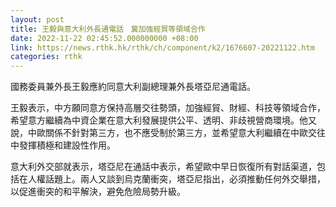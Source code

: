 ```yaml
---
layout: post
title: 王毅與意大利外長通電話　冀加強經貿等領域合作
date: 2022-11-22 02:45:52.000000000 +08:00
link: https://news.rthk.hk/rthk/ch/component/k2/1676607-20221122.htm
categories: rthk
---
```


國務委員兼外長王毅應約同意大利副總理兼外長塔亞尼通電話。

王毅表示，中方願同意方保持高層交往勢頭，加強經貿、財經、科技等領域合作，希望意方繼續為中資企業在意大利發展提供公平、透明、非歧視營商環境。他又說，中歐關係不針對第三方，也不應受制於第三方，並希望意大利繼續在中歐交往中發揮積極和建設性作用。

意大利外交部就表示，塔亞尼在通話中表示，希望歐中早日恢復所有對話渠道，包括在人權話題上。兩人又談到烏克蘭衝突，塔亞尼指出，必須推動任何外交舉措，以促進衝突的和平解決，避免危險局勢升級。
